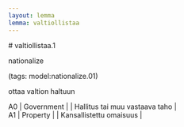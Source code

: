 ```yaml
---
layout: lemma
lemma: valtiollistaa
---
```


<div class="sense">
# <span class="sensename">valtiollistaa.1</span>

<span class="description">nationalize</span>

(tags: model:nationalize.01)

<span class="description">ottaa valtion haltuun</span>

A0 | Government |   | Hallitus tai muu vastaava taho |  
A1 | Property |   | Kansallistettu omaisuus |  

</div>

